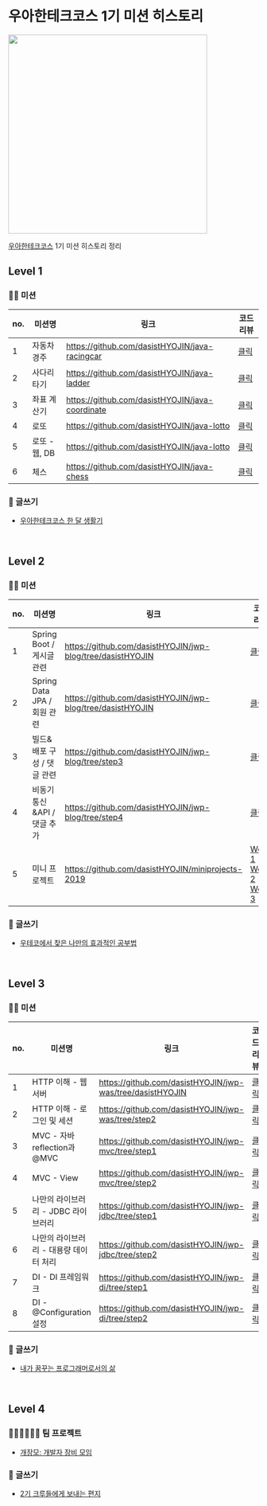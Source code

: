 # 우아한테크코스 1기 미션 히스토리
<img src="http://woowabros.github.io/img/2019-02-08/techcourse_poster.jpeg" width="400px">

[우아한테크코스](https://woowacourse.github.io/) 1기 미션 히스토리 정리

## Level 1
### 👩‍💻 미션
|no.|미션명|링크|코드리뷰|
|---|---|---|---|
|1|자동차 경주|https://github.com/dasistHYOJIN/java-racingcar|[클릭](https://github.com/woowacourse/java-racingcar/pull/45)|
|2|사다리 타기|https://github.com/dasistHYOJIN/java-ladder|[클릭](https://github.com/woowacourse/java-ladder/pull/20)|
|3|좌표 계산기|https://github.com/dasistHYOJIN/java-coordinate|[클릭](https://github.com/woowacourse/java-coordinate/pull/26)|
|4|로또|https://github.com/dasistHYOJIN/java-lotto|[클릭](https://github.com/woowacourse/java-lotto/pull/45)|
|5|로또 - 웹, DB|https://github.com/dasistHYOJIN/java-lotto|[클릭](https://github.com/woowacourse/java-lotto/pull/95)|
|6|체스|https://github.com/dasistHYOJIN/java-chess|[클릭](https://github.com/woowacourse/java-chess/pull/43)|

### 📝 글쓰기
* [우아한테크코스 한 달 생활기](https://github.com/dasistHYOJIN/woowa-writing-1/blob/dasistHYOJIN/lv1_%EA%B8%B0%EB%A1%9D.md)
</br>

## Level 2
### 👩‍💻 미션
|no.|미션명|링크|코드리뷰|
|---|---|---|---|
|1|Spring Boot / 게시글 관련|https://github.com/dasistHYOJIN/jwp-blog/tree/dasistHYOJIN|[클릭](https://github.com/woowacourse/jwp-blog/pull/34)|
|2|Spring Data JPA / 회원 관련|https://github.com/dasistHYOJIN/jwp-blog/tree/dasistHYOJIN|[클릭](https://github.com/woowacourse/jwp-blog/pull/92)|
|3|빌드&배포 구성 / 댓글 관련|https://github.com/dasistHYOJIN/jwp-blog/tree/step3|[클릭](https://github.com/woowacourse/jwp-blog/pull/127)|
|4|비동기 통신&API / 댓글 추가|https://github.com/dasistHYOJIN/jwp-blog/tree/step4|[클릭](https://github.com/woowacourse/jwp-blog/pull/198)|
|5|미니 프로젝트|https://github.com/dasistHYOJIN/miniprojects-2019|[Week 1](https://github.com/woowacourse/miniprojects-2019/pull/4)</br> [Week 2](https://github.com/woowacourse/miniprojects-2019/pull/19)</br> [Week 3](https://github.com/woowacourse/miniprojects-2019/pull/31)|

### 📝 글쓰기
* [우테코에서 찾은 나만의 효과적인 공부법](https://github.com/dasistHYOJIN/woowa-writing-1/blob/dasistHYOJIN/lv2_%EC%84%B1%EC%9E%A5.md)
</br>

## Level 3
### 👩‍💻 미션
|no.|미션명|링크|코드리뷰|
|---|---|---|---|
|1|HTTP 이해 - 웹 서버|https://github.com/dasistHYOJIN/jwp-was/tree/dasistHYOJIN|[클릭](https://github.com/woowacourse/jwp-was/pull/31)|
|2|HTTP 이해 - 로그인 및 세션|https://github.com/dasistHYOJIN/jwp-was/tree/step2|[클릭](https://github.com/woowacourse/jwp-was/pull/69)|
|3|MVC - 자바 reflection과 @MVC|https://github.com/dasistHYOJIN/jwp-mvc/tree/step1|[클릭](https://github.com/woowacourse/jwp-mvc/pull/24)|
|4|MVC -  View|https://github.com/dasistHYOJIN/jwp-mvc/tree/step2|[클릭](https://github.com/woowacourse/jwp-mvc/pull/66)|
|5|나만의 라이브러리 - JDBC 라이브러리|https://github.com/dasistHYOJIN/jwp-jdbc/tree/step1|[클릭](https://github.com/woowacourse/jwp-jdbc/pull/6)|
|6|나만의 라이브러리 - 대용량 데이터 처리|https://github.com/dasistHYOJIN/jwp-jdbc/tree/step2|[클릭](https://github.com/woowacourse/jwp-jdbc/pull/94)|
|7|DI - DI 프레임워크|https://github.com/dasistHYOJIN/jwp-di/tree/step1|[클릭](https://github.com/woowacourse/jwp-di/pull/44)|
|8|DI -  @Configuration 설정|https://github.com/dasistHYOJIN/jwp-di/tree/step2|[클릭](https://github.com/woowacourse/jwp-di/pull/80)|

### 📝 글쓰기
* [내가 꿈꾸는 프로그래머로서의 삶](https://github.com/dasistHYOJIN/woowa-writing-1/blob/dasistHYOJIN/lv3_%EC%84%B1%EC%88%99.md)
</br>

## Level 4
### 🏃🏻‍♀️🏃🏻‍♂️ 팀 프로젝트
* [개장모: 개발자 장비 모임](https://github.com/gae-jang-mo)

### 📝 글쓰기
* [2기 크루들에게 보내는 편지](https://github.com/dasistHYOJIN/woowa-writing-1/blob/dasistHYOJIN/lv4_%ED%9A%8C%EA%B3%A0.md)
